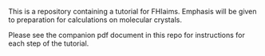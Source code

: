 This is a repository containing a tutorial for FHIaims. Emphasis will be given to preparation for calculations on molecular crystals.

Please see the companion pdf document in this repo for instructions for each step of the tutorial.
